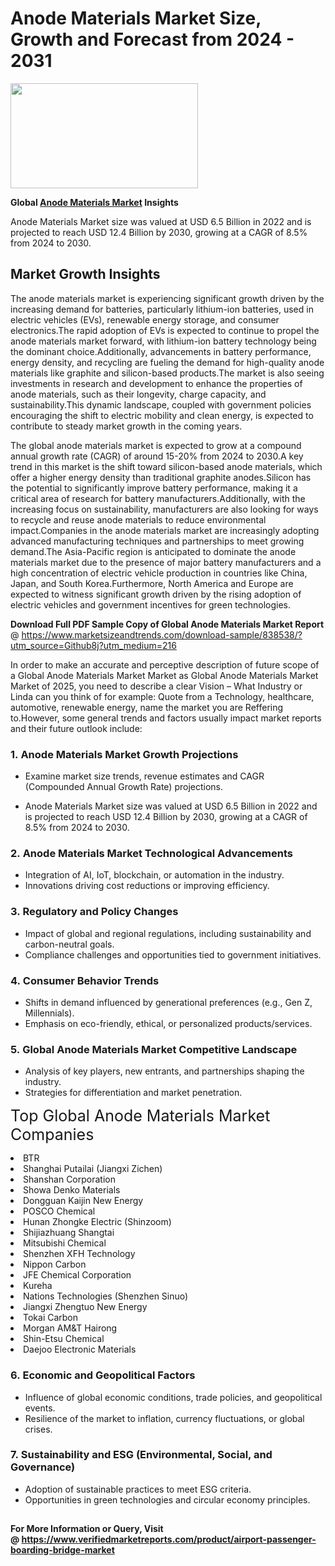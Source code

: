 <H1>Anode Materials Market Size, Growth and Forecast from 2024 - 2031</H1><img class="aligncenter size-medium wp-image-584254" src="https://thirdeyenews.in/wp-content/uploads/2024/09/Global-Market-Research-300x168.jpeg" alt="" width="300" height="168" /><p><strong>Global&nbsp;<a href="https://www.marketsizeandtrends.com/download-sample/838538/?utm_source=Github8j?utm_medium=216">Anode Materials Market</a> Insights</strong></p><p>Anode Materials Market size was valued at USD 6.5 Billion in 2022 and is projected to reach USD 12.4 Billion by 2030, growing at a CAGR of 8.5% from 2024 to 2030.</p><p><h2>Market Growth Insights</h2> <p>The anode materials market is experiencing significant growth driven by the increasing demand for batteries, particularly lithium-ion batteries, used in electric vehicles (EVs), renewable energy storage, and consumer electronics.The rapid adoption of EVs is expected to continue to propel the anode materials market forward, with lithium-ion battery technology being the dominant choice.Additionally, advancements in battery performance, energy density, and recycling are fueling the demand for high-quality anode materials like graphite and silicon-based products.The market is also seeing investments in research and development to enhance the properties of anode materials, such as their longevity, charge capacity, and sustainability.This dynamic landscape, coupled with government policies encouraging the shift to electric mobility and clean energy, is expected to contribute to steady market growth in the coming years.</p> <p>The global anode materials market is expected to grow at a compound annual growth rate (CAGR) of around 15-20% from 2024 to 2030.A key trend in this market is the shift toward silicon-based anode materials, which offer a higher energy density than traditional graphite anodes.Silicon has the potential to significantly improve battery performance, making it a critical area of research for battery manufacturers.Additionally, with the increasing focus on sustainability, manufacturers are also looking for ways to recycle and reuse anode materials to reduce environmental impact.Companies in the anode materials market are increasingly adopting advanced manufacturing techniques and partnerships to meet growing demand.The Asia-Pacific region is anticipated to dominate the anode materials market due to the presence of major battery manufacturers and a high concentration of electric vehicle production in countries like China, Japan, and South Korea.Furthermore, North America and Europe are expected to witness significant growth driven by the rising adoption of electric vehicles and government incentives for green technologies.<p><span class=""><strong>Download Full PDF Sample Copy of Global Anode Materials Market Report</strong> @ <a href="https://www.marketsizeandtrends.com/download-sample/838538/?utm_source=Github8j?utm_medium=216" target="_blank">https://www.marketsizeandtrends.com/download-sample/838538/?utm_source=Github8j?utm_medium=216</a></span></p><p>In order to make an accurate and perceptive description of future scope of a Global&nbsp;Anode Materials Market Market as Global&nbsp;Anode Materials Market Market of 2025, you need to describe a clear Vision &ndash; What Industry or Linda can you think of for example: Quote from a Technology, healthcare, automotive, renewable energy, name the market you are Reffering to.However, some general trends and factors usually impact market reports and their future outlook include:</p><h3>1.&nbsp;<strong>Anode Materials Market Growth Projections</strong></h3><ul><li>Examine market size trends, revenue estimates and CAGR (Compounded Annual Growth Rate) projections.</li><li><p>Anode Materials Market size was valued at USD 6.5 Billion in 2022 and is projected to reach USD 12.4 Billion by 2030, growing at a CAGR of 8.5% from 2024 to 2030.</p></li></ul><h3>2.&nbsp;<strong>Anode Materials Market Technological Advancements</strong></h3><ul><li>Integration of AI, IoT, blockchain, or automation in the industry.</li><li>Innovations driving cost reductions or improving efficiency.</li></ul><h3>3.&nbsp;<strong>Regulatory and Policy Changes</strong></h3><ul><li>Impact of global and regional regulations, including sustainability and carbon-neutral goals.</li><li>Compliance challenges and opportunities tied to government initiatives.</li></ul><h3>4.&nbsp;<strong>Consumer Behavior Trends</strong></h3><ul><li>Shifts in demand influenced by generational preferences (e.g., Gen Z, Millennials).</li><li>Emphasis on eco-friendly, ethical, or personalized products/services.</li></ul><h3>5.&nbsp;<strong>Global Anode Materials Market Competitive Landscape</strong></h3><ul><li>Analysis of key players, new entrants, and partnerships shaping the industry.</li><li>Strategies for differentiation and market penetration.</li></ul><p data-pm-slice="1 1 []"><span style="color: inherit; font-family: inherit; font-size: 25px;">Top Global Anode Materials Market Companies</span></p><div class="" data-test-id=""><p><li>BTR</li><li> Shanghai Putailai (Jiangxi Zichen)</li><li> Shanshan Corporation</li><li> Showa Denko Materials</li><li> Dongguan Kaijin New Energy</li><li> POSCO Chemical</li><li> Hunan Zhongke Electric (Shinzoom)</li><li> Shijiazhuang Shangtai</li><li> Mitsubishi Chemical</li><li> Shenzhen XFH Technology</li><li> Nippon Carbon</li><li> JFE Chemical Corporation</li><li> Kureha</li><li> Nations Technologies (Shenzhen Sinuo)</li><li> Jiangxi Zhengtuo New Energy</li><li> Tokai Carbon</li><li> Morgan AM&T Hairong</li><li> Shin-Etsu Chemical</li><li> Daejoo Electronic Materials</li></p></div><h3>6.&nbsp;<strong>Economic and Geopolitical Factors</strong></h3><ul><li>Influence of global economic conditions, trade policies, and geopolitical events.</li><li>Resilience of the market to inflation, currency fluctuations, or global crises.</li></ul><h3>7.&nbsp;<strong>Sustainability and ESG (Environmental, Social, and Governance)</strong></h3><ul><li>Adoption of sustainable practices to meet ESG criteria.</li><li>Opportunities in green technologies and circular economy principles.</li></ul><h2><strong style="font-size: 14px;">For More Information or Query, Visit @&nbsp;</strong><a style="background-color: #ffffff; font-size: 14px;" href="https://www.marketsizeandtrends.com/report/anode-materials-market/" target="_blank">https://www.verifiedmarketreports.com/product/airport-passenger-boarding-bridge-market</a></h2>